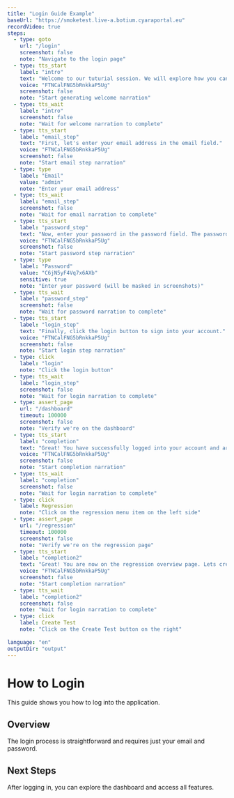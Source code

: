 ```yaml
---
title: "Login Guide Example"
baseUrl: "https://smoketest.live-a.botium.cyaraportal.eu"
recordVideo: true
steps:
  - type: goto
    url: "/login"
    screenshot: false
    note: "Navigate to the login page"
  - type: tts_start
    label: "intro"
    text: "Welcome to our tuturial session. We will explore how you can create and execute regression tests"
    voice: "FTNCalFNG5bRnkkaP5Ug"
    screenshot: false
    note: "Start generating welcome narration"
  - type: tts_wait
    label: "intro"
    screenshot: false
    note: "Wait for welcome narration to complete"
  - type: tts_start
    label: "email_step"
    text: "First, let's enter your email address in the email field."
    voice: "FTNCalFNG5bRnkkaP5Ug"
    screenshot: false
    note: "Start email step narration"
  - type: type
    label: "Email"
    value: "admin"
    note: "Enter your email address"
  - type: tts_wait
    label: "email_step"
    screenshot: false
    note: "Wait for email narration to complete"
  - type: tts_start
    label: "password_step"
    text: "Now, enter your password in the password field. The password will be masked for security."
    voice: "FTNCalFNG5bRnkkaP5Ug"
    screenshot: false
    note: "Start password step narration"
  - type: type
    label: "Password"
    value: "C6jN5yF4Vq7x6AXb"
    sensitive: true
    note: "Enter your password (will be masked in screenshots)"
  - type: tts_wait
    label: "password_step"
    screenshot: false
    note: "Wait for password narration to complete"
  - type: tts_start
    label: "login_step"
    text: "Finally, click the login button to sign into your account."
    voice: "FTNCalFNG5bRnkkaP5Ug"
    screenshot: false
    note: "Start login step narration"
  - type: click
    label: "login"
    note: "Click the login button"
  - type: tts_wait
    label: "login_step"
    screenshot: false
    note: "Wait for login narration to complete"
  - type: assert_page
    url: "/dashboard"
    timeout: 100000
    screenshot: false
    note: "Verify we're on the dashboard"
  - type: tts_start
    label: "completion"
    text: "Great! You have successfully logged into your account and are now on the dashboard."
    voice: "FTNCalFNG5bRnkkaP5Ug"
    screenshot: false
    note: "Start completion narration"
  - type: tts_wait
    label: "completion"
    screenshot: false
    note: "Wait for login narration to complete"
  - type: click
    label: Regression
    note: "Click on the regression menu item on the left side"
  - type: assert_page
    url: "/regression"
    timeout: 100000
    screenshot: false
    note: "Verify we're on the regression page"
  - type: tts_start
    label: "completion2"
    text: "Great! You are now on the regression overview page. Lets create a new regression test."
    voice: "FTNCalFNG5bRnkkaP5Ug"
    screenshot: false
    note: "Start completion narration"
  - type: tts_wait
    label: "completion2"
    screenshot: false
    note: "Wait for login narration to complete"
  - type: click
    label: Create Test
    note: "Click on the Create Test button on the right"
  
language: "en"
outputDir: "output"
---
```


# How to Login

This guide shows you how to log into the application.

## Overview

The login process is straightforward and requires just your email and password.

<!-- STEPS:AUTOGENERATED -->

## Next Steps

After logging in, you can explore the dashboard and access all features.
